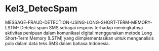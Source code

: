 # Kel3_DetecSpam
MESSAGE-FRAUD-DETECTION-USING-LONG-SHORT-TERM-MEMORY-LSTM-
Deteksi spam SMS sebagai respons terhadap meningkatnya aktivitas penipuan dalam komunikasi digital menggunakan metode Long Short-Term Memory (LSTM) yang diimplementasikan untuk menganalisis pola dalam data teks SMS dalam bahasa Indonesia.
